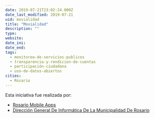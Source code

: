 ```yaml
---
date: 2019-07-21T23:02:24.000Z
date_last_modified: 2019-07-21
uid: movialidad
title: "Movialidad"
description: ""
type: 
website: 
date_ini: 
date_end: 
tags:
  - monitoreo-de-servicios-publicos
  - transparencia-y-rendicion-de-cuentas
  - participación-ciudadana
  - uso-de-datos-abiertos
cities: 
  - Rosario
---
```


Esta iniciativa fue realizada por:

- [Rosario Mobile Apps](/i/rosario-mobile-apps.html)
- [Dirección General De Informática De La Municipalidad De Rosario](/i/direccion-general-de-informatica-de-la-municipalidad-de-rosario.html)
